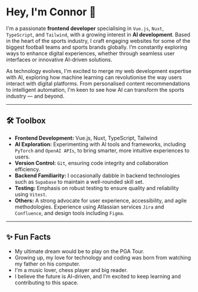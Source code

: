 # Hey, I'm Connor 👋

I'm a passionate **frontend developer** specialising in `Vue.js`, `Nuxt`, `TypeScript`, and `Tailwind`, with a growing interest in **AI development**. Based in the heart of the sports industry, I craft engaging websites for some of the biggest football teams and sports brands globally. I’m constantly exploring ways to enhance digital experiences, whether through seamless user interfaces or innovative AI-driven solutions.

As technology evolves, I'm excited to merge my web development expertise with AI, exploring how machine learning can revolutionise the way users interact with digital platforms. From personalised content recommendations to intelligent automation, I'm keen to see how AI can transform the sports industry — and beyond.

---

## 🛠 Toolbox
- **Frontend Development:** Vue.js, Nuxt, TypeScript, Tailwind  
- **AI Exploration:** Experimenting with AI tools and frameworks, including `PyTorch` and `OpenAI APIs`, to bring smarter, more intuitive experiences to users.  
- **Version Control:** `Git`, ensuring code integrity and collaboration efficiency.  
- **Backend Familiarity:** I occasionally dabble in backend technologies such as `Supabase` to maintain a well-rounded skill set.  
- **Testing:** Emphasis on robust testing to ensure quality and reliability using `Vitest`.  
- **Others:** A strong advocate for user experience, accessibility, and agile methodologies. Experience using Atlassian services `Jira` and `Confluence`, and design tools including `Figma`.  

---

## ✨ Fun Facts
- My ultimate dream would be to play on the PGA Tour.  
- Growing up, my love for technology and coding was born from watching my father on his computer.  
- I'm a music lover, chess player and big reader.
- I believe the future is AI-driven, and I’m excited to keep learning and contributing to this space.
